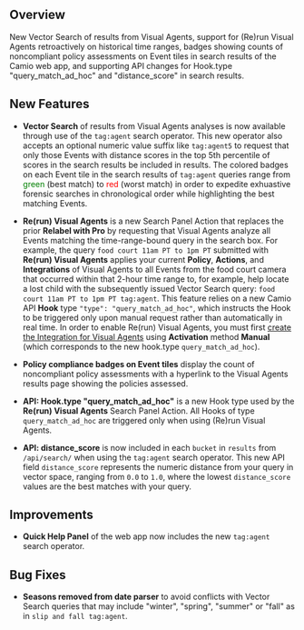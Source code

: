 ## Overview

New Vector Search of results from Visual Agents, support for (Re)run Visual Agents retroactively on historical time ranges, badges showing counts of noncompliant policy assessments on Event tiles in search results of the Camio web app, and supporting API changes for Hook.type "query_match_ad_hoc" and "distance_score" in search results.

## New Features

- **Vector Search** of results from Visual Agents analyses is now available through use of the `tag:agent` search operator. 
This new operator also accepts an optional numeric value suffix like `tag:agent5` to request that only those Events with 
distance scores in the top 5th percentile of scores in the search results be included in results. The colored badges on each
Event tile in the search results of `tag:agent` queries range from <span style="color: green;">green</span> (best match) to <span style="color: red;">red</span> (worst match) in order to expedite exhuastive forensic 
searches in chronological order while highlighting the best matching Events.

- **Re(run) Visual Agents** is a new Search Panel Action that replaces the prior **Relabel with Pro** by requesting that Visual Agents 
analyze all Events matching the time-range-bound query in the search box. For example, the query `food court 11am PT to 1pm PT` submitted
with **Re(run) Visual Agents** applies your current **Policy**, **Actions**, and **Integrations** of Visual Agents to all Events from the food court camera that occurred within that 2-hour time range to, for example, help locate a lost child with the subsequently issued Vector Search query: `food court 11am PT to 1pm PT tag:agent`.  This feature relies on a new Camio API **Hook** type `"type": "query_match_ad_hoc"`, which instructs the Hook to be triggered only upon manual request rather than automatically in real time. In order to enable Re(run) Visual Agents, you must first [create the Integration for Visual Agents](https://ai.camio.com/integrations/) using **Activation** method **Manual** (which corresponds to the new hook.type `query_match_ad_hoc`).

- **Policy compliance badges on Event tiles** display the count of noncompliant policy assessments with a hyperlink to the Visual Agents results page showing the policies assessed.

- **API: Hook.type "query_match_ad_hoc"** is a new Hook type used by the **Re(run) Visual Agents** Search Panel Action. All Hooks of type `query_match_ad_hoc` are triggered only when using (Re)run Visual Agents.

- **API: distance_score** is now included in each `bucket` in `results` from `/api/search/` when using the `tag:agent` search operator. This new API field `distance_score` represents the numeric distance from your
query in vector space, ranging from `0.0` to `1.0`, where the lowest `distance_score` values are the best matches with your query.

## Improvements

- **Quick Help Panel** of the web app now includes the new `tag:agent` search operator.

## Bug Fixes

- **Seasons removed from date parser** to avoid conflicts with Vector Search queries that may include "winter", "spring", "summer" or "fall" as in `slip and fall tag:agent`.

